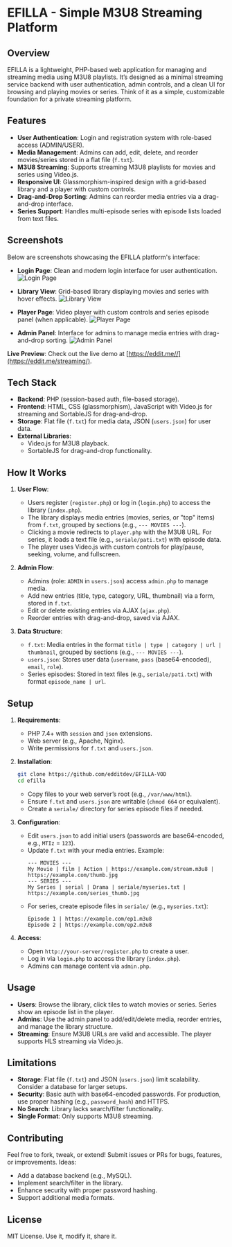 # EFILLA - Simple M3U8 Streaming Platform

## Overview
EFILLA is a lightweight, PHP-based web application for managing and streaming media using M3U8 playlists. It’s designed as a minimal streaming service backend with user authentication, admin controls, and a clean UI for browsing and playing movies or series. Think of it as a simple, customizable foundation for a private streaming platform.

## Features
- **User Authentication**: Login and registration system with role-based access (ADMIN/USER).
- **Media Management**: Admins can add, edit, delete, and reorder movies/series stored in a flat file (`f.txt`).
- **M3U8 Streaming**: Supports streaming M3U8 playlists for movies and series using Video.js.
- **Responsive UI**: Glassmorphism-inspired design with a grid-based library and a player with custom controls.
- **Drag-and-Drop Sorting**: Admins can reorder media entries via a drag-and-drop interface.
- **Series Support**: Handles multi-episode series with episode lists loaded from text files.

## Screenshots
Below are screenshots showcasing the EFILLA platform's interface:

- **Login Page**: Clean and modern login interface for user authentication.
  ![Login Page](https://i.imgur.com/09ljdmb.png)

- **Library View**: Grid-based library displaying movies and series with hover effects.
  ![Library View](https://i.imgur.com/LTutIhp.png)

- **Player Page**: Video player with custom controls and series episode panel (when applicable).
  ![Player Page](https://i.imgur.com/ufUFiWI.jpeg)

- **Admin Panel**: Interface for admins to manage media entries with drag-and-drop sorting.
  ![Admin Panel](https://i.imgur.com/owBaMW3.png)

**Live Preview**: Check out the live demo at [https://eddit.me//](https://eddit.me/streaming/).

## Tech Stack
- **Backend**: PHP (session-based auth, file-based storage).
- **Frontend**: HTML, CSS (glassmorphism), JavaScript with Video.js for streaming and SortableJS for drag-and-drop.
- **Storage**: Flat file (`f.txt`) for media data, JSON (`users.json`) for user data.
- **External Libraries**:
  - Video.js for M3U8 playback.
  - SortableJS for drag-and-drop functionality.

## How It Works
1. **User Flow**:
   - Users register (`register.php`) or log in (`login.php`) to access the library (`index.php`).
   - The library displays media entries (movies, series, or "top" items) from `f.txt`, grouped by sections (e.g., `--- MOVIES ---`).
   - Clicking a movie redirects to `player.php` with the M3U8 URL. For series, it loads a text file (e.g., `seriale/pati.txt`) with episode data.
   - The player uses Video.js with custom controls for play/pause, seeking, volume, and fullscreen.

2. **Admin Flow**:
   - Admins (role: `ADMIN` in `users.json`) access `admin.php` to manage media.
   - Add new entries (title, type, category, URL, thumbnail) via a form, stored in `f.txt`.
   - Edit or delete existing entries via AJAX (`ajax.php`).
   - Reorder entries with drag-and-drop, saved via AJAX.

3. **Data Structure**:
   - `f.txt`: Media entries in the format `title | type | category | url | thumbnail`, grouped by sections (e.g., `--- MOVIES ---`).
   - `users.json`: Stores user data (`username`, `pass` (base64-encoded), `email`, `role`).
   - Series episodes: Stored in text files (e.g., `seriale/pati.txt`) with format `episode_name | url`.

## Setup
1. **Requirements**:
   - PHP 7.4+ with `session` and `json` extensions.
   - Web server (e.g., Apache, Nginx).
   - Write permissions for `f.txt` and `users.json`.

2. **Installation**:
   ```bash
   git clone https://github.com/edditdev/EFILLA-VOD
   cd efilla
   ```
   - Copy files to your web server’s root (e.g., `/var/www/html`).
   - Ensure `f.txt` and `users.json` are writable (`chmod 664` or equivalent).
   - Create a `seriale/` directory for series episode files if needed.

3. **Configuration**:
   - Edit `users.json` to add initial users (passwords are base64-encoded, e.g., `MTIz` = `123`).
   - Update `f.txt` with your media entries. Example:
     ```
     --- MOVIES ---
     My Movie | film | Action | https://example.com/stream.m3u8 | https://example.com/thumb.jpg
     --- SERIES ---
     My Series | serial | Drama | seriale/myseries.txt | https://example.com/series_thumb.jpg
     ```
   - For series, create episode files in `seriale/` (e.g., `myseries.txt`):
     ```
     Episode 1 | https://example.com/ep1.m3u8
     Episode 2 | https://example.com/ep2.m3u8
     ```

4. **Access**:
   - Open `http://your-server/register.php` to create a user.
   - Log in via `login.php` to access the library (`index.php`).
   - Admins can manage content via `admin.php`.

## Usage
- **Users**: Browse the library, click tiles to watch movies or series. Series show an episode list in the player.
- **Admins**: Use the admin panel to add/edit/delete media, reorder entries, and manage the library structure.
- **Streaming**: Ensure M3U8 URLs are valid and accessible. The player supports HLS streaming via Video.js.

## Limitations
- **Storage**: Flat file (`f.txt`) and JSON (`users.json`) limit scalability. Consider a database for larger setups.
- **Security**: Basic auth with base64-encoded passwords. For production, use proper hashing (e.g., `password_hash`) and HTTPS.
- **No Search**: Library lacks search/filter functionality.
- **Single Format**: Only supports M3U8 streaming.

## Contributing
Feel free to fork, tweak, or extend! Submit issues or PRs for bugs, features, or improvements. Ideas:
- Add a database backend (e.g., MySQL).
- Implement search/filter in the library.
- Enhance security with proper password hashing.
- Support additional media formats.

## License
MIT License. Use it, modify it, share it.
